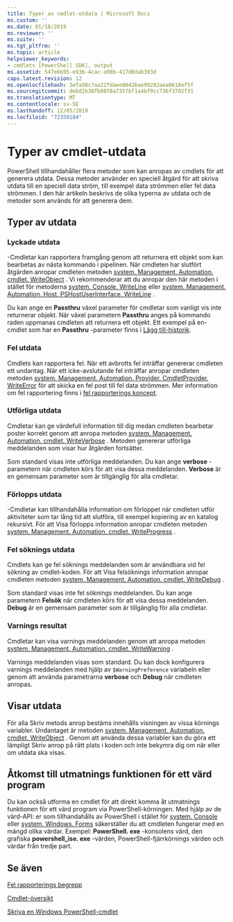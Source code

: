 ```yaml
---
title: Typer av cmdlet-utdata | Microsoft Docs
ms.custom: ''
ms.date: 01/18/2019
ms.reviewer: ''
ms.suite: ''
ms.tgt_pltfrm: ''
ms.topic: article
helpviewer_keywords:
- cmdlets [PowerShell SDK], output
ms.assetid: 547e6695-e936-4cac-a90b-417d0dab393d
caps.latest.revision: 12
ms.openlocfilehash: 3efa98c7aa22fdaee8042bae99282aea0618ef5f
ms.sourcegitcommit: debd2b38fb8070a7357bf1a4bf9cc736f3702f31
ms.translationtype: MT
ms.contentlocale: sv-SE
ms.lasthandoff: 12/05/2019
ms.locfileid: "72359184"
---
```

# <a name="types-of-cmdlet-output"></a>Typer av cmdlet-utdata

PowerShell tillhandahåller flera metoder som kan anropas av cmdlets för att generera utdata. Dessa metoder använder en speciell åtgärd för att skriva utdata till en speciell data ström, till exempel data strömmen eller fel data strömmen. I den här artikeln beskrivs de olika typerna av utdata och de metoder som används för att generera dem.

## <a name="types-of-output"></a>Typer av utdata

### <a name="success-output"></a>Lyckade utdata

-Cmdletar kan rapportera framgång genom att returnera ett objekt som kan bearbetas av nästa kommando i pipelinen. När cmdleten har slutfört åtgärden anropar cmdleten metoden [system. Management. Automation. cmdlet. WriteObject](/dotnet/api/System.Management.Automation.Cmdlet.WriteObject) . Vi rekommenderar att du anropar den här metoden i stället för metoderna [system. Console. WriteLine](/dotnet/api/System.Console.WriteLine) eller [system. Management. Automation. Host. PSHostUserInterface. WriteLine](/dotnet/api/System.Management.Automation.Host.PSHostUserInterface.WriteLine) .

Du kan ange en **Passthru** växel parameter för cmdletar som vanligt vis inte returnerar objekt.
När växel parametern **Passthru** anges på kommando raden uppmanas cmdleten att returnera ett objekt. Ett exempel på en-cmdlet som har en **Passthru** -parameter finns i [Lägg till-historik](/powershell/module/Microsoft.PowerShell.Core/Add-History).

### <a name="error-output"></a>Fel utdata

Cmdlets kan rapportera fel. När ett avbrotts fel inträffar genererar cmdleten ett undantag. När ett icke-avslutande fel inträffar anropar cmdleten metoden [system. Management. Automation. Provider. CmdletProvider. WriteError](/dotnet/api/System.Management.Automation.Provider.CmdletProvider.WriteError) för att skicka en fel post till fel data strömmen. Mer information om fel rapportering finns i [fel rapporterings koncept](./error-reporting-concepts.md).

### <a name="verbose-output"></a>Utförliga utdata

Cmdletar kan ge värdefull information till dig medan cmdleten bearbetar poster korrekt genom att anropa metoden [system. Management. Automation. cmdlet. WriteVerbose](/dotnet/api/System.Management.Automation.Cmdlet.WriteVerbose) . Metoden genererar utförliga meddelanden som visar hur åtgärden fortsätter.

Som standard visas inte utförliga meddelanden. Du kan ange **verbose** -parametern när cmdleten körs för att visa dessa meddelanden. **Verbose** är en gemensam parameter som är tillgänglig för alla cmdletar.

### <a name="progress-output"></a>Förlopps utdata

-Cmdletar kan tillhandahålla information om förloppet när cmdleten utför aktiviteter som tar lång tid att slutföra, till exempel kopiering av en katalog rekursivt. För att Visa förlopps information anropar cmdleten metoden [system. Management. Automation. cmdlet. WriteProgress](/dotnet/api/System.Management.Automation.Cmdlet.WriteProgress) .

### <a name="debug-output"></a>Fel söknings utdata

Cmdlets kan ge fel söknings meddelanden som är användbara vid fel sökning av cmdlet-koden. För att Visa felsöknings information anropar cmdleten metoden [system. Management. Automation. cmdlet. WriteDebug](/dotnet/api/System.Management.Automation.Cmdlet.WriteDebug) .

Som standard visas inte fel söknings meddelanden. Du kan ange parametern **Felsök** när cmdleten körs för att visa dessa meddelanden. **Debug** är en gemensam parameter som är tillgänglig för alla cmdletar.

### <a name="warning-output"></a>Varnings resultat

Cmdletar kan visa varnings meddelanden genom att anropa metoden [system. Management. Automation. cmdlet. WriteWarning](/dotnet/api/System.Management.Automation.Cmdlet.WriteWarning) .

Varnings meddelanden visas som standard. Du kan dock konfigurera varnings meddelanden med hjälp av `$WarningPreference` variabeln eller genom att använda parametrarna **verbose** och **Debug** när cmdleten anropas.

## <a name="displaying-output"></a>Visar utdata

För alla Skriv metods anrop bestäms innehålls visningen av vissa körnings variabler. Undantaget är metoden [system. Management. Automation. cmdlet. WriteObject](/dotnet/api/System.Management.Automation.Cmdlet.WriteObject) . Genom att använda dessa variabler kan du göra ett lämpligt Skriv anrop på rätt plats i koden och inte bekymra dig om när eller om utdata ska visas.

## <a name="accessing-the-output-functionality-of-a-host-application"></a>Åtkomst till utmatnings funktionen för ett värd program

Du kan också utforma en cmdlet för att direkt komma åt utmatnings funktionen för ett värd program via PowerShell-körningen. Med hjälp av de värd-API: er som tillhandahålls av PowerShell i stället för [system. Console](/dotnet/api/System.Console) eller [system. Windows. Forms](/dotnet/api/System.Windows.Forms) säkerställer du att cmdleten fungerar med en mängd olika värdar. Exempel: **PowerShell. exe** -konsolens värd, den grafiska **powershell_ise. exe** -värden, PowerShell-fjärrkörnings värden och värdar från tredje part.

## <a name="see-also"></a>Se även

[Fel rapporterings begrepp](./error-reporting-concepts.md)

[Cmdlet-översikt](./cmdlet-overview.md)

[Skriva en Windows PowerShell-cmdlet](./writing-a-windows-powershell-cmdlet.md)